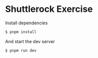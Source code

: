 # Shuttlerock Exercise

Install dependencies

``` sh
$ pnpm install
```

And start the dev server

``` sh
$ pnpm run dev
```
